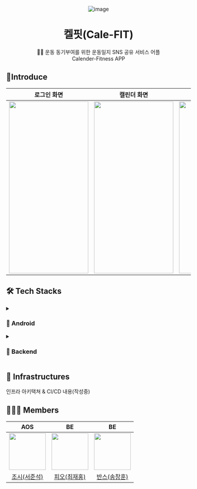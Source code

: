 <div align="center">

![image](https://user-images.githubusercontent.com/92678171/190979071-165a8b9d-2487-41f2-aecf-77add8671767.png)

</div>

<div align="center"><h1> 켈핏(Cale-FIT) </h1></div>
<div align="center">🏋️‍♀️ 운동 동기부여를 위한 운동일지 SNS 공유 서비스 어플</div>
<div align="center">Calender-Fitness APP</div>


## 📱Introduce
<div align="center">

|  <center>로그인 화면</center> |  <center>캘린더 화면</center> |  <center>운동일지 작성화면</center> |
|:--------:|:--------:|:--------:|
|<center><img src="https://media.discordapp.net/attachments/995917214257512478/1021781682048733275/Screen_Shot_2022-09-20_at_22.53.31.png" width="216" height="468"/></center> | <center><img src="https://media.discordapp.net/attachments/995917214257512478/1021781679980957696/Screen_Shot_2022-09-20_at_22.53.47.png" width="216" height="468"/></center> | <center><img src="https://media.discordapp.net/attachments/995917214257512478/1021781682707251330/Screen_Shot_2022-09-20_at_22.54.08.png" width="216" height="468"/></center>|

</div>


## 🛠 Tech Stacks

<details>
<summary>

### 🔧 Android

</summary>
안드로이드 기술 스택(작성중)
</div>
</details>
<details>
<summary>

### 🔨 Backend

</summary>
백엔드 기술 스택(작성중)
</div>
</details>

## 🧱 Infrastructures
인프라 아키택쳐 & CI/CD 내용(작성중)

## 👨‍👦‍👦 Members

|  <center>AOS</center> |  <center>BE</center> |  <center>BE</center> |
|:--------:|:--------:|:--------:|
|<center><img src="https://user-images.githubusercontent.com/92678171/190983702-ea421120-ee7f-4e61-8e30-feb42fada9c8.png" width="100" height="100"/></center> | <center><img src="https://user-images.githubusercontent.com/92678171/190983816-a13c5fce-ae64-4c69-b834-cc9cd87c7c18.png" width="100" height="100"/></center> | <center><img src="https://user-images.githubusercontent.com/92678171/190983956-3cb67176-9217-43a7-ad1c-b2a2896fd532.png" width="100" height="100"/></center>|
|<center>[조시(서준석)](https://github.com/junseokseo9306) </center> | <center>[피오(최재홍)](https://github.com/NB993) </center> |<center>[반스(송창훈)](https://github.com/ffinn92) </center>|
